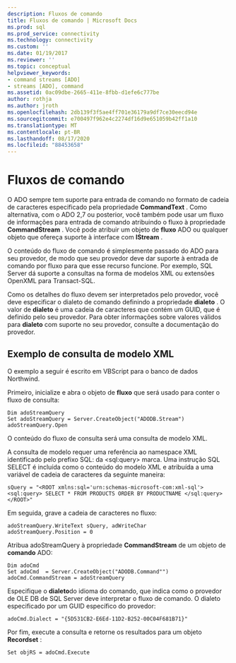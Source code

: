 ```yaml
---
description: Fluxos de comando
title: Fluxos de comando | Microsoft Docs
ms.prod: sql
ms.prod_service: connectivity
ms.technology: connectivity
ms.custom: ''
ms.date: 01/19/2017
ms.reviewer: ''
ms.topic: conceptual
helpviewer_keywords:
- command streams [ADO]
- streams [ADO], command
ms.assetid: 0ac09dbe-2665-411e-8fbb-d1efe6c777be
author: rothja
ms.author: jroth
ms.openlocfilehash: 2db139f3f5ae4ff701e36179a9df7ce30eecd94e
ms.sourcegitcommit: e700497f962e4c2274df16d9e651059b42ff1a10
ms.translationtype: MT
ms.contentlocale: pt-BR
ms.lasthandoff: 08/17/2020
ms.locfileid: "88453658"
---
```

# <a name="command-streams"></a>Fluxos de comando
O ADO sempre tem suporte para entrada de comando no formato de cadeia de caracteres especificado pela propriedade **CommandText** . Como alternativa, com o ADO 2,7 ou posterior, você também pode usar um fluxo de informações para entrada de comando atribuindo o fluxo à propriedade **CommandStream** . Você pode atribuir um objeto de **fluxo** ADO ou qualquer objeto que ofereça suporte à interface com **IStream** .  
  
 O conteúdo do fluxo de comando é simplesmente passado do ADO para seu provedor, de modo que seu provedor deve dar suporte à entrada de comando por fluxo para que esse recurso funcione. Por exemplo, SQL Server dá suporte a consultas na forma de modelos XML ou extensões OpenXML para Transact-SQL.  
  
 Como os detalhes do fluxo devem ser interpretados pelo provedor, você deve especificar o dialeto de comando definindo a propriedade **dialeto** . O valor de **dialeto** é uma cadeia de caracteres que contém um GUID, que é definido pelo seu provedor. Para obter informações sobre valores válidos para **dialeto** com suporte no seu provedor, consulte a documentação do provedor.  
  
## <a name="xml-template-query-example"></a>Exemplo de consulta de modelo XML  
 O exemplo a seguir é escrito em VBScript para o banco de dados Northwind.  
  
 Primeiro, inicialize e abra o objeto de **fluxo** que será usado para conter o fluxo de consulta:  
  
```  
Dim adoStreamQuery  
Set adoStreamQuery = Server.CreateObject("ADODB.Stream")  
adoStreamQuery.Open  
```  
  
 O conteúdo do fluxo de consulta será uma consulta de modelo XML.  
  
 A consulta de modelo requer uma referência ao namespace XML identificado pelo prefixo SQL: da \<sql:query> marca. Uma instrução SQL SELECT é incluída como o conteúdo do modelo XML e atribuída a uma variável de cadeia de caracteres da seguinte maneira:  
  
```  
sQuery = "<ROOT xmlns:sql='urn:schemas-microsoft-com:xml-sql'>  
<sql:query> SELECT * FROM PRODUCTS ORDER BY PRODUCTNAME </sql:query>  
</ROOT>"  
```  
  
 Em seguida, grave a cadeia de caracteres no fluxo:  
  
```  
adoStreamQuery.WriteText sQuery, adWriteChar  
adoStreamQuery.Position = 0  
```  
  
 Atribua adoStreamQuery à propriedade **CommandStream** de um objeto de **comando** ADO:  
  
```  
Dim adoCmd  
Set adoCmd  = Server.CreateObject("ADODB.Command"")  
adoCmd.CommandStream = adoStreamQuery  
```  
  
 Especifique o **dialeto**do idioma do comando, que indica como o provedor de OLE DB de SQL Server deve interpretar o fluxo de comando. O dialeto especificado por um GUID específico do provedor:  
  
```  
adoCmd.Dialect = "{5D531CB2-E6Ed-11D2-B252-00C04F681B71}"  
```  
  
 Por fim, execute a consulta e retorne os resultados para um objeto **Recordset** :  
  
```  
Set objRS = adoCmd.Execute  
```

